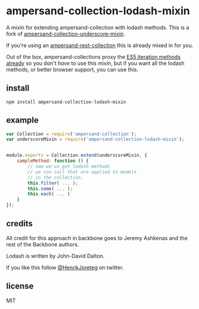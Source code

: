 # ampersand-collection-lodash-mixin

A mixin for extending ampersand-collection with lodash methods. 
This is a fork of [ampersand-collection-underscore-mixin](https://github.com/AmpersandJS/ampersand-collection-underscore-mixin).

If you're using an [ampersand-rest-collection](http://ampersandjs.com/docs/#ampersand-rest-collection) this is already mixed in for you.

Out of the box, ampersand-collections proxy the [ES5 iteration methods already](http://ampersandjs.com/docs/#ampersand-collection-proxied-es5-array-methods-9) so you don't _have_ to use this mixin, but if you want all the lodash methods, or better browser support, you can use this.

## install

```
npm install ampersand-collection-lodash-mixin
```

## example

```javascript
var Collection = require('ampersand-collection');
var underscoreMixin = require('ampersand-collection-lodash-mixin');


module.exports = Collection.extend(underscoreMixin, {
    sampleMethod: function () {
        // now we've got lodash methods 
        // we can call that are applied to models
        // in the collection.
        this.filter( ... );
        this.some( ... );
        this.each( ... )
    }
});
```

## credits

All credit for this approach in backbone goes to Jeremy Ashkenas and the rest of the Backbone authors.

Lodash is written by John-David Dalton.

If you like this follow [@HenrikJoreteg](http://twitter.com/henrikjoreteg) on twitter.

## license

MIT

